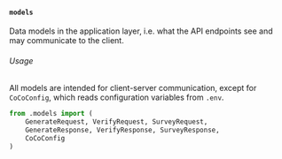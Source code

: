 
#### `models`
Data models in the application layer, i.e. what the API endpoints see and may communicate to the client. 

###### Usage
All models are intended for client-server communication, except for `CoCoConfig`, which reads configuration variables from `.env`. 

```python
from .models import (
    GenerateRequest, VerifyRequest, SurveyRequest, 
    GenerateResponse, VerifyResponse, SurveyResponse,
    CoCoConfig  
)
```
